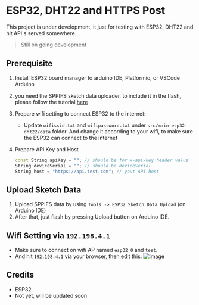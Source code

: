 # ESP32, DHT22 and HTTPS Post

This project is under development, it just for testing with ESP32, DHT22 and hit API's served somewhere.

> Still on going development

## Prerequisite
1. Install ESP32 board manager to arduino IDE, Platformio, or VSCode Arduino
2. you need the SPPIFS sketch data uploader, to include it in the flash, please follow the tutorial [here](https://randomnerdtutorials.com/install-esp32-filesystem-uploader-arduino-ide/)
3. Prepare wifi setting to connect ESP32 to the internet:
    - Update `wifissid.txt` and `wifipassword.txt` under `src/main-esp32-dht22/data` folder. And change it according to your wifi, to make sure the ESP32 can connect to the internet
4. Prepare API Key and Host

    ```c++
    const String apiKey = ""; // should be for x-api-key header value
    String deviceSerial = ""; // should be deviceSerial
    String host = "https://api.test.com"; // yout API host
    ```

## Upload Sketch Data
1. Upload SPPIFS data by using `Tools -> ESP32 Sketch Data Upload` (on Arduino IDE)
2. After that, just flash by pressing Upload button on Arduino IDE.

## Wifi Setting via `192.198.4.1` 
- Make sure to connect on wifi AP named `esp32_0` and `test`.
- And hit `192.198.4.1` via your browser, then edit this:
![image](https://user-images.githubusercontent.com/738088/151668174-d743065a-65b2-46de-a2f4-411f5fd89963.png)


## Credits
- ESP32
- Not yet, will be updated soon
